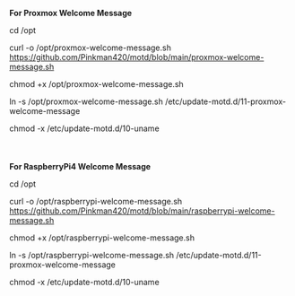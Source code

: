 <b> For Proxmox Welcome Message </b>

cd /opt </br>

curl -o /opt/proxmox-welcome-message.sh https://github.com/Pinkman420/motd/blob/main/proxmox-welcome-message.sh <br>

chmod +x /opt/proxmox-welcome-message.sh <br>

ln -s /opt/proxmox-welcome-message.sh /etc/update-motd.d/11-proxmox-welcome-message <br>

chmod -x /etc/update-motd.d/10-uname <br>
<br>
<br>
<br>
<b> For RaspberryPi4 Welcome Message </b>

cd /opt </br>

curl -o /opt/raspberrypi-welcome-message.sh https://github.com/Pinkman420/motd/blob/main/raspberrypi-welcome-message.sh <br>

chmod +x /opt/raspberrypi-welcome-message.sh <br>

ln -s /opt/raspberrypi-welcome-message.sh /etc/update-motd.d/11-proxmox-welcome-message <br>

chmod -x /etc/update-motd.d/10-uname <br>
